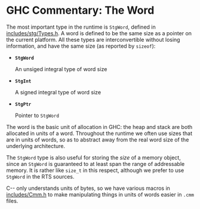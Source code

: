# GHC Commentary: The Word


The most important type in the runtime is `StgWord`, defined in [includes/stg/Types.h](https://gitlab.haskell.org/ghc/ghc/tree/master/ghc/includes/stg/Types.h).  A word is defined to be the same size as a pointer on the current platform.  All these types are interconvertible without losing information, and have the same size (as reported by `sizeof`):

- **`StgWord`**

  An unsiged integral type of word size

- **`StgInt`**

  A signed integral type of word size

- **`StgPtr`**

  Pointer to `StgWord`


The word is the basic unit of allocation in GHC: the heap and stack are both allocated in units of a word.  Throughout the runtime we often use sizes that are in units of words, so as to abstract away from the real word size of the underlying architecture.


The `StgWord` type is also useful for storing the *size* of a memory object, since an `StgWord` is guaranteed to at least span the range of addressable memory. It is rather like `size_t` in this respect, although we prefer to use `StgWord` in the RTS sources.


C-- only understands units of bytes, so we have various macros in [includes/Cmm.h](https://gitlab.haskell.org/ghc/ghc/tree/master/ghc/includes/Cmm.h) to make manipulating things in units of words easier in `.cmm` files.
